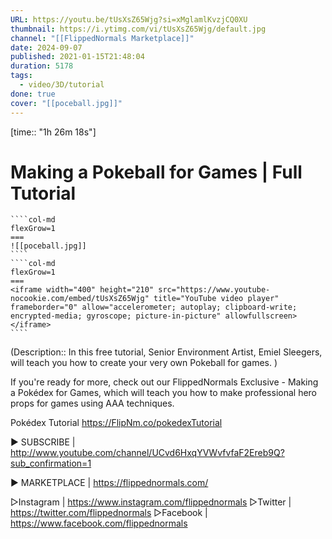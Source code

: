 ```yaml
---
URL: https://youtu.be/tUsXsZ65Wjg?si=xMglamlKvzjCQ0XU
thumbnail: https://i.ytimg.com/vi/tUsXsZ65Wjg/default.jpg
channel: "[[FlippedNormals Marketplace]]"
date: 2024-09-07
published: 2021-01-15T21:48:04
duration: 5178
tags:
  - video/3D/tutorial
done: true
cover: "[[poceball.jpg]]"
---
```

[time:: "1h 26m 18s"]
# Making a Pokeball for Games | Full Tutorial
`````col
````col-md
flexGrow=1
===
![[poceball.jpg]]
````
````col-md
flexGrow=1
===
<iframe width="400" height="210" src="https://www.youtube-nocookie.com/embed/tUsXsZ65Wjg" title="YouTube video player" frameborder="0" allow="accelerometer; autoplay; clipboard-write; encrypted-media; gyroscope; picture-in-picture" allowfullscreen></iframe>
````
`````
(Description:: In this free tutorial, Senior Environment Artist, Emiel Sleegers, will teach you how to create your very own Pokeball for games.  )

If you're ready for more, check out our FlippedNormals Exclusive - Making a Pokédex for Games, which will teach you how to make professional hero props for games using AAA techniques.

Pokédex Tutorial https://FlipNm.co/pokedexTutorial

▶ SUBSCRIBE | http://www.youtube.com/channel/UCvd6HxqYVWvfvfaF2Ereb9Q?sub_confirmation=1

▶ MARKETPLACE | https://flippednormals.com/

▷Instagram | https://www.instagram.com/flippednormals
▷Twitter | https://twitter.com/flippednormals
▷Facebook | https://www.facebook.com/flippednormals
